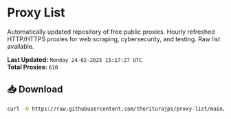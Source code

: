 # Proxy List

Automatically updated repository of free public proxies. Hourly refreshed HTTP/HTTPS proxies for web scraping, cybersecurity, and testing. Raw list available.

**Last Updated:** `Monday 24-02-2025 15:17:27 UTC`  
**Total Proxies:** `610`

## 📥 Download
```bash
curl -O https://raw.githubusercontent.com/theriturajps/proxy-list/main/proxies.txt
